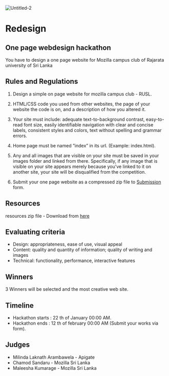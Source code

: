 ![Untitled-2](https://user-images.githubusercontent.com/28821226/72818655-d8983680-3c91-11ea-9c54-ea1937a924c5.jpg)


# Redesign
## One page webdesign hackathon

You have to design a one page website for Mozilla campus club of Rajarata university of Sri Lanka

## Rules and Regulations

1. Design a simple on page website for mozilla campus club - RUSL.

2. HTML/CSS code you used from other websites, the page of your website the code is on, and a description of how you altered it.

3. Your site must include: adequate text-to-background contrast,  easy-to-read font size,  easily identifiable navigation with clear and concise labels,  consistent styles and colors,  text without spelling and grammar errors.

4. Home page must be named ”index” in its url. (Example: index.html).

5. Any and all images that are visible on your site must be saved in your images folder and linked from there. Specifically, if any image that is visible on your site appears merely because you've linked to it on another site, your site will be disqualified from the competition.

6. Submit your one page website as a compressed zip file to [Submission](https://forms.gle/WZoKfCJ1D7qGPyhv5) form.

##  Resources

resources zip file  - Download from [here](https://drive.google.com/open?id=1fv5m3uY5uvE3sq-6yh30Gkd_UQbbvJ8k)

##  Evaluating criteria

* Design: appropriateness, ease of use, visual appeal
* Content: quality and quantity of information; quality of writing and images
* Technical: functionality, performance, interactive features

## Winners
3 Winners will be selected and the most creative web site.

## Timeline

* Hackathon starts : 22 th of January 00:00 AM.
* Hackathon ends : 12 th of february 00:00 AM (Submit your works via form).

## Judges

* Milinda Laknath Arambawela - Apigate
* Chamod Sandaru - Mozilla Sri Lanka
* Maleesha Kumarage - Mozilla Sri Lanka


